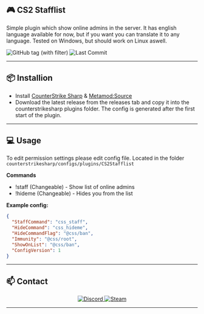 ## 🎮 CS2 Stafflist

Simple plugin which show online admins in the server. It has english language available for now, but if you want you can translate it to any language.
Tested on Windows, but should work on Linux aswell.

![GitHub tag (with filter)](https://img.shields.io/github/v/tag/asapverneri/CS2-Stafflist?style=for-the-badge&label=Version)
![Last Commit](https://img.shields.io/github/last-commit/asapverneri/CS2-Stafflist?style=for-the-badge)

---

## 📦 Installion

- Install [CounterStrike Sharp](https://github.com/roflmuffin/CounterStrikeSharp) & [Metamod:Source](https://www.sourcemm.net/downloads.php/?branch=master)
- Download the latest release from the releases tab and copy it into the counterstrikesharp plugins folder.
The config is generated after the first start of the plugin.

---

## 💻 Usage

To edit permission settings please edit config file.
Located in the folder `counterstrikesharp/configs/plugins/CS2Stafflist`

**Commands**
- !staff (Changeable) - Show list of online admins
- !hideme (Changeable) - Hides you from the list

**Example config:**
```json
{
  "StaffCommand": "css_staff",
  "HideCommand": "css_hideme",
  "HideCommandFlag": "@css/ban",
  "Immunity": "@css/root",
  "ShowOnList": "@css/ban",
  "ConfigVersion": 1
}
```
---

## 📫 Contact

<div align="center">
  <a href="https://discordapp.com/users/367644530121637888">
    <img src="https://img.shields.io/badge/Discord-7289DA?style=for-the-badge&logo=discord&logoColor=white" alt="Discord" />
  </a>
  <a href="https://steamcommunity.com/id/vvernerii/">
    <img src="https://img.shields.io/badge/Steam-000000?style=for-the-badge&logo=steam&logoColor=white" alt="Steam" />
  </a>
</div>

---
